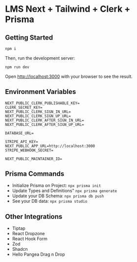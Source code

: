 # LMS Next + Tailwind + Clerk + Prisma

## Getting Started

```bash
npm i
```

Then, run the development server:

```bash
npm run dev
```

Open [http://localhost:3000](http://localhost:3000) with your browser to see the result.

## Environment Variables

```
NEXT_PUBLIC_CLERK_PUBLISHABLE_KEY=
CLERK_SECRET_KEY=
NEXT_PUBLIC_CLERK_SIGN_IN_URL=
NEXT_PUBLIC_CLERK_SIGN_UP_URL=
NEXT_PUBLIC_CLERK_AFTER_SIGN_IN_URL=
NEXT_PUBLIC_CLERK_AFTER_SIGN_UP_URL=

DATABASE_URL=

STRIPE_API_KEY=
NEXT_PUBLIC_APP_URL=http://localhost:3000
STRIPE_WEBHOOK_SECRET=

NEXT_PUBLIC_MAINTAINER_ID=
```

## Prisma Commands

- Initialize Prisma on Project: `npx prisma init`
- Update Types and Definitions" `npx prisma generate`
- Update your DB Schema: `npx prisma db push`
- See your DB data: `npx prisma studio`

## Other Integrations

- Tiptap
- React Dropzone
- React Hook Form
- Zod
- Shadcn
- Hello Pangea Drag n Drop
